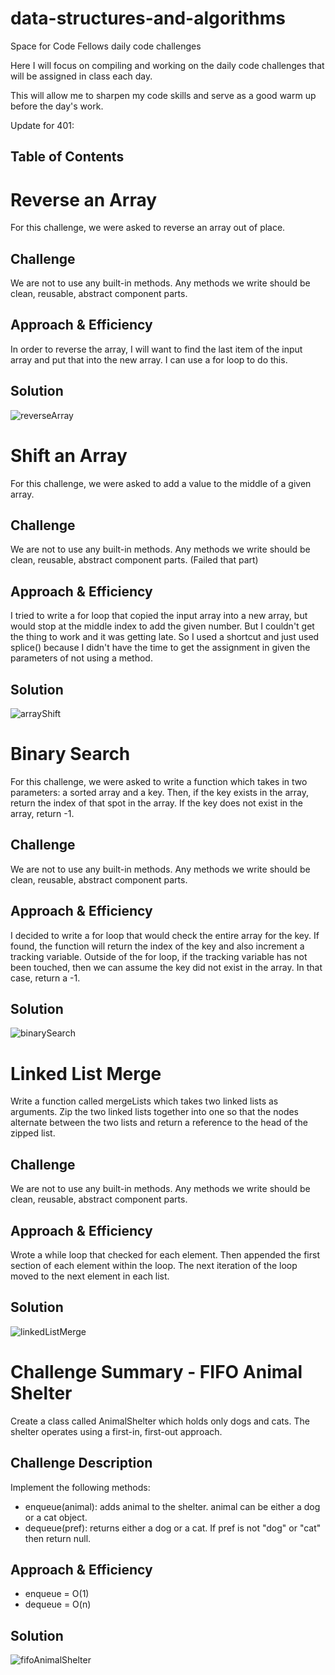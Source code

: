 # data-structures-and-algorithms
Space for Code Fellows daily code challenges

Here I will focus on compiling and working on the daily code challenges that will be assigned in class each day. 

This will allow me to sharpen my code skills and serve as a good warm up before the day's work.

Update for 401:

## Table of Contents

# Reverse an Array

For this challenge, we were asked to reverse an array out of place. 

## Challenge

We are not to use any built-in methods. Any methods we write should be clean, reusable, abstract component parts. 

## Approach & Efficiency

In order to reverse the array, I will want to find the last item of the input array and put that into the new array. I can use a for loop to do this.

## Solution

![reverseArray](/code-challenges/assets/reverseArray.jpg)

# Shift an Array

For this challenge, we were asked to add a value to the middle of a given array. 

## Challenge

We are not to use any built-in methods. Any methods we write should be clean, reusable, abstract component parts. (Failed that part)

## Approach & Efficiency

I tried to write a for loop that copied the input array into a new array, but would stop at the middle index to add the given number. But I couldn't get the thing to work and it was getting late. So I used a shortcut and just used splice() because I didn't have the time to get the assignment in given the parameters of not using a method.

## Solution

![arrayShift](/code-challenges/assets/arrayShift.png)

# Binary Search

For this challenge, we were asked to write a function which takes in two parameters: a sorted array and a key. Then, if the key exists in the array, return the index of that spot in the array. If the key does not exist in the array, return -1. 

## Challenge

We are not to use any built-in methods. Any methods we write should be clean, reusable, abstract component parts.

## Approach & Efficiency

I decided to write a for loop that would check the entire array for the key. If found, the function will return the index of the key and also increment a tracking variable. Outside of the for loop, if the tracking variable has not been touched, then we can assume the key did not exist in the array. In that case, return a -1. 

## Solution

![binarySearch](/code-challenges/assets/binarySearch.png)

# Linked List Merge

Write a function called mergeLists which takes two linked lists as arguments. Zip the two linked lists together into one so that the nodes alternate between the two lists and return a reference to the head of the zipped list. 

## Challenge

We are not to use any built-in methods. Any methods we write should be clean, reusable, abstract component parts.

## Approach & Efficiency

Wrote a while loop that checked for each element. Then appended the first section of each element within the loop. The next iteration of the loop moved to the next element in each list.

## Solution

![linkedListMerge](/code-challenges/assets/linkedListMerge.png)

# Challenge Summary - FIFO Animal Shelter

Create a class called AnimalShelter which holds only dogs and cats. 
The shelter operates using a first-in, first-out approach.

## Challenge Description

Implement the following methods:
* enqueue(animal): adds animal to the shelter. animal can be either a dog or a cat object.
* dequeue(pref): returns either a dog or a cat. If pref is not "dog" or "cat" then return null.

## Approach & Efficiency
* enqueue = O(1)
* dequeue = O(n)

## Solution
![fifoAnimalShelter](/code-challenges/assets/fifoAnimalShelter.png)


